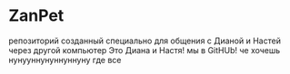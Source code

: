 # ZanPet
репозиторий созданный специально для общения с Дианой и Настей через другой компьютер
Это Диана и Настя! мы в GitHUb!
че хочешь 
нунууннунуннуннуну
где все 
